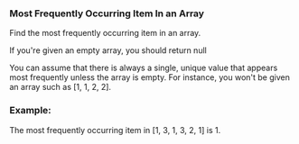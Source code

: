 ﻿### Most Frequently Occurring Item In an Array

Find the most frequently occurring item in an array.

If you're given an empty array, you should return null

You can assume that there is always a single, unique value that appears most frequently unless the array is empty. For instance,
you won't be given an array such as [1, 1, 2, 2].

### Example: 

The most frequently occurring item in [1, 3, 1, 3, 2, 1] is 1.

